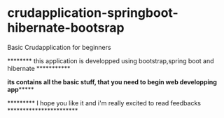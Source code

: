 # crudapplication-springboot-hibernate-bootsrap
 Basic Crudapplication for beginners

******** this application is developped using bootstrap,spring boot and hibernate ***********



******its contains all the basic stuff, that you need to begin web developping app***********



********* I hope you like it and i'm really excited to read feedbacks ***********************

